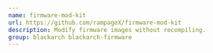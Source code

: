 ```yaml
---
name: firmware-mod-kit
url: https://github.com/rampageX/firmware-mod-kit
description: Modify firmware images without recompiling.
group: blackarch blackarch-firmware
---
```

